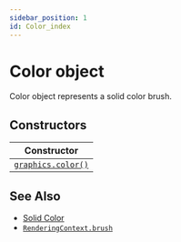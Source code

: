 ```yaml
---
sidebar_position: 1
id: Color_index
---
```


# Color object
Color object represents a solid color brush.

## Constructors
|Constructor|
|---|
|[`graphics.color()`](/libs/graphics/graphics_color)

## See Also
- [Solid Color](/guide/graphics#solid-color)
- [`RenderingContext.brush`](/libs/graphics/RenderingContext/RenderingContext_brush)
